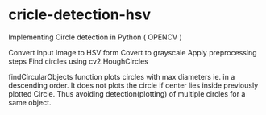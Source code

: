 # cricle-detection-hsv
Implementing Circle detection in Python ( OPENCV )

Convert input Image to HSV form
Covert to grayscale
Apply preprocessing steps
Find circles using cv2.HoughCircles

findCircularObjects function plots circles with max diameters ie. in a descending order.
It does not plots the circle if center lies inside previously plotted Circle. Thus avoiding detection(plotting) of multiple circles for a same object.
